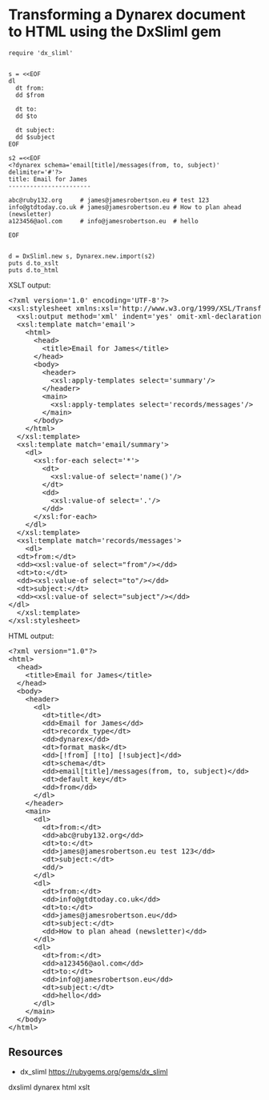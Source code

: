 # Transforming a Dynarex document to HTML using the DxSliml gem

    require 'dx_sliml'


    s = <<EOF
    dl
      dt from:
      dd $from

      dt to:
      dd $to

      dt subject:
      dd $subject
    EOF

    s2 =<<EOF
    <?dynarex schema='email[title]/messages(from, to, subject)' delimiter='#'?>
    title: Email for James
    -----------------------

    abc@ruby132.org     # james@jamesrobertson.eu # test 123
    info@gtdtoday.co.uk # james@jamesrobertson.eu # How to plan ahead (newsletter)
    a123456@aol.com     # info@jamesrobertson.eu  # hello

    EOF


    d = DxSliml.new s, Dynarex.new.import(s2)
    puts d.to_xslt
    puts d.to_html


XSLT output:

<pre>
&lt;?xml version='1.0' encoding='UTF-8'?&gt;
&lt;xsl:stylesheet xmlns:xsl='http://www.w3.org/1999/XSL/Transform' version='1.0'&gt;
  &lt;xsl:output method='xml' indent='yes' omit-xml-declaration='yes'/&gt;
  &lt;xsl:template match='email'&gt;
    &lt;html&gt;
      &lt;head&gt;
        &lt;title&gt;Email for James&lt;/title&gt;
      &lt;/head&gt;
      &lt;body&gt;
        &lt;header&gt;
          &lt;xsl:apply-templates select='summary'/&gt;
        &lt;/header&gt;
        &lt;main&gt;
          &lt;xsl:apply-templates select='records/messages'/&gt;
        &lt;/main&gt;
      &lt;/body&gt;
    &lt;/html&gt;
  &lt;/xsl:template&gt;
  &lt;xsl:template match='email/summary'&gt;
    &lt;dl&gt;
      &lt;xsl:for-each select='*'&gt;
        &lt;dt&gt;
          &lt;xsl:value-of select='name()'/&gt;
        &lt;/dt&gt;
        &lt;dd&gt;
          &lt;xsl:value-of select='.'/&gt;
        &lt;/dd&gt;
      &lt;/xsl:for-each&gt;
    &lt;/dl&gt;
  &lt;/xsl:template&gt;
  &lt;xsl:template match='records/messages'&gt;
    &lt;dl&gt;
  &lt;dt&gt;from:&lt;/dt&gt;
  &lt;dd&gt;&lt;xsl:value-of select="from"/&gt;&lt;/dd&gt;
  &lt;dt&gt;to:&lt;/dt&gt;
  &lt;dd&gt;&lt;xsl:value-of select="to"/&gt;&lt;/dd&gt;
  &lt;dt&gt;subject:&lt;/dt&gt;
  &lt;dd&gt;&lt;xsl:value-of select="subject"/&gt;&lt;/dd&gt;
&lt;/dl&gt;
  &lt;/xsl:template&gt;
&lt;/xsl:stylesheet&gt;
</pre>

HTML output:

<pre>
&lt;?xml version="1.0"?&gt;
&lt;html&gt;
  &lt;head&gt;
    &lt;title&gt;Email for James&lt;/title&gt;
  &lt;/head&gt;
  &lt;body&gt;
    &lt;header&gt;
      &lt;dl&gt;
        &lt;dt&gt;title&lt;/dt&gt;
        &lt;dd&gt;Email for James&lt;/dd&gt;
        &lt;dt&gt;recordx_type&lt;/dt&gt;
        &lt;dd&gt;dynarex&lt;/dd&gt;
        &lt;dt&gt;format_mask&lt;/dt&gt;
        &lt;dd&gt;[!from] [!to] [!subject]&lt;/dd&gt;
        &lt;dt&gt;schema&lt;/dt&gt;
        &lt;dd&gt;email[title]/messages(from, to, subject)&lt;/dd&gt;
        &lt;dt&gt;default_key&lt;/dt&gt;
        &lt;dd&gt;from&lt;/dd&gt;
      &lt;/dl&gt;
    &lt;/header&gt;
    &lt;main&gt;
      &lt;dl&gt;
        &lt;dt&gt;from:&lt;/dt&gt;
        &lt;dd&gt;abc@ruby132.org&lt;/dd&gt;
        &lt;dt&gt;to:&lt;/dt&gt;
        &lt;dd&gt;james@jamesrobertson.eu test 123&lt;/dd&gt;
        &lt;dt&gt;subject:&lt;/dt&gt;
        &lt;dd/&gt;
      &lt;/dl&gt;
      &lt;dl&gt;
        &lt;dt&gt;from:&lt;/dt&gt;
        &lt;dd&gt;info@gtdtoday.co.uk&lt;/dd&gt;
        &lt;dt&gt;to:&lt;/dt&gt;
        &lt;dd&gt;james@jamesrobertson.eu&lt;/dd&gt;
        &lt;dt&gt;subject:&lt;/dt&gt;
        &lt;dd&gt;How to plan ahead (newsletter)&lt;/dd&gt;
      &lt;/dl&gt;
      &lt;dl&gt;
        &lt;dt&gt;from:&lt;/dt&gt;
        &lt;dd&gt;a123456@aol.com&lt;/dd&gt;
        &lt;dt&gt;to:&lt;/dt&gt;
        &lt;dd&gt;info@jamesrobertson.eu&lt;/dd&gt;
        &lt;dt&gt;subject:&lt;/dt&gt;
        &lt;dd&gt;hello&lt;/dd&gt;
      &lt;/dl&gt;
    &lt;/main&gt;
  &lt;/body&gt;
&lt;/html&gt;
</pre>

## Resources

* dx_sliml https://rubygems.org/gems/dx_sliml

dxsliml dynarex html xslt
